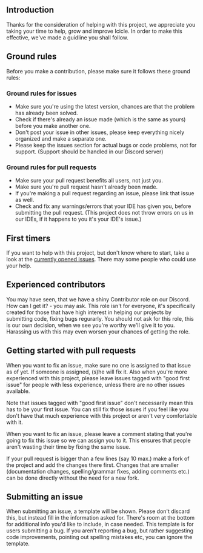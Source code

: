 ## Introduction

Thanks for the consideration of helping with this project, we appreciate you taking your time to help, grow and improve
Icicle. In order to make this effective, we've made a guidline you shall follow.

## Ground rules

Before you make a contribution, please make sure it follows these ground rules:

### Ground rules for issues

* Make sure you're using the latest version, chances are that the problem has already been solved.
* Check if there's already an issue made (which is the same as yours) before you make another one.
* Don't post your issue in other issues, please keep everything nicely organized and make a separate one.
* Please keep the issues section for actual bugs or code problems, not for support. (Support should be handled in our
  Discord server)

### Ground rules for pull requests

* Make sure your pull request benefits all users, not just you.
* Make sure you're pull request hasn't already been made.
* If you're making a pull request regarding an issue, please link that issue as well.
* Check and fix any warnings/errors that your IDE has given you, before submitting the pull request. (This project does
  not throw errors on us in our IDEs, if it happens to you it's your IDE's issue.)

## First timers

If you want to help with this project, but don't know where to start, take a look at the
[currently opened issues](https://github.com/IceyLeagons/Icicle/issues). There may some people who could use your help.

## Experienced contributors

You may have seen, that we have a shiny Contributor role on our Discord. How can I get it? - you may ask. This role
isn't for everyone, it's specifically created for those that have high interest in helping our projects by submitting
code, fixing bugs regurarly. You should not ask for this role, this is our own decision, when we see you're worthy we'll
give it to you. Harassing us with this may even worsen your chances of getting the role.

## Getting started with pull requests

When you want to fix an issue, make sure no one is assigned to that issue as of yet. If someone is assigned, (s)he will
fix it. Also when you're more experienced with this project, please leave issues tagged with "good first issue" for
people with less experience, unless there are no other issues available.

Note that issues tagged with "good first issue" don't necessarily mean this has to be your first issue. You can still
fix those issues if you feel like you don't have that much experience with this project or aren't very comfortable with
it.

When you want to fix an issue, please leave a comment stating that you're going to fix this issue so we can assign you
to it. This ensures that people aren't wasting their time by fixing the same issue.

If your pull request is bigger than a few lines (say 10 max.) make a fork of the project and add the changes there
first. Changes that are smaller (documentation changes, spelling/grammar fixes, adding comments etc.) can be done
directly without the need for a new fork.

## Submitting an issue

When submitting an issue, a template will be shown. Please don't discard this, but instead fill in the information asked
for. There's room at the bottom for additional info you'd like to include, in case needed. This template is for users
submitting a bug. If you aren't reporting a bug, but rather suggesting code improvements, pointing out spelling mistakes
etc, you can ignore the template.
